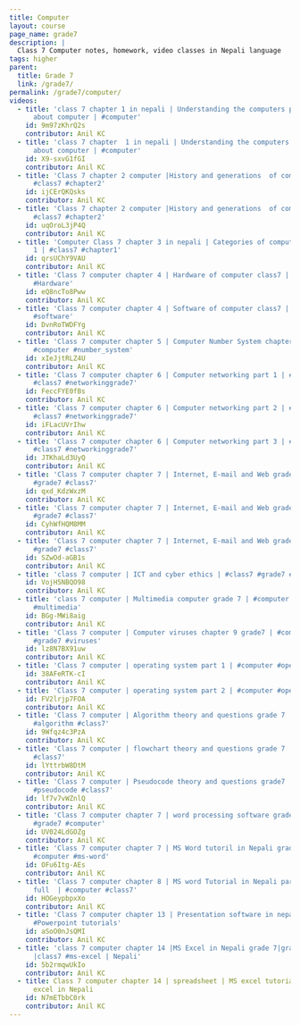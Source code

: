 ```yaml
---
title: Computer
layout: course
page_name: grade7
description: |
  Class 7 Computer notes, homework, video classes in Nepali language
tags: higher
parent:
  title: Grade 7
  link: /grade7/
permalink: /grade7/computer/
videos:
  - title: 'class 7 chapter 1 in nepali | Understanding the computers part 1 | basics
      about computer | #computer'
    id: 9m97zKhrQ2s
    contributor: Anil KC
  - title: 'class 7 chapter  1 in nepali | Understanding the computers part 2 |basics
      about computer | #computer'
    id: X9-sxvG1fGI
    contributor: Anil KC
  - title: 'Class 7 chapter 2 computer |History and generations  of computers part 1|#computer
      #class7 #chapter2'
    id: ijCErQKQsks
    contributor: Anil KC
  - title: 'Class 7 chapter 2 computer |History and generations  of computers part 2|#computer
      #class7 #chapter2'
    id: uqOroL3jP4Q
    contributor: Anil KC
  - title: 'Computer Class 7 chapter 3 in nepali | Categories of computers  chapter
      1 | #class7 #chapter1'
    id: qrsUChY9VAU
    contributor: Anil KC
  - title: 'Class 7 computer chapter 4 | Hardware of computer class7 | #computer  #class7  #chapter4
      #Hardware'
    id: eQ8ncTo8Pww
    contributor: Anil KC
  - title: 'Class 7 computer chapter 4 | Software of computer class7 | #computer  #class7  #chapter4
      #software'
    id: DvnRoTWDFYg
    contributor: Anil KC
  - title: 'Class 7 computer chapter 5 | Computer Number System chapter 5 | #class7
      #computer #number_system'
    id: xIeJjtRLZ4U
    contributor: Anil KC
  - title: 'Class 7 computer chapter 6 | Computer networking part 1 | #compuer #grade7
      #class7 #networkinggrade7'
    id: FeccFYE0fBs
    contributor: Anil KC
  - title: 'Class 7 computer chapter 6 | Computer networking part 2 | #compuer #grade7
      #class7 #networkinggrade7'
    id: iFLacUVrIhw
    contributor: Anil KC
  - title: 'Class 7 computer chapter 6 | Computer networking part 3 | #compuer #grade7
      #class7 #networkinggrade7'
    id: JTKhaLd3UyQ
    contributor: Anil KC
  - title: 'Class 7 computer chapter 7 | Internet, E-mail and Web grade 7 part 1 | #computer
      #grade7 #class7'
    id: qxd_KdzWxzM
    contributor: Anil KC
  - title: 'Class 7 computer chapter 7 | Internet, E-mail and Web grade 7 part 2 | #computer
      #grade7 #class7'
    id: CyhWfHQM8MM
    contributor: Anil KC
  - title: 'Class 7 computer chapter 7 | Internet, E-mail and Web grade 7 part 3 | #computer
      #grade7 #class7'
    id: SZwOd-aGB1s
    contributor: Anil KC
  - title: 'class 7 computer | ICT and cyber ethics | #class7 #grade7 #ict #ethics'
    id: VojH5NBQO98
    contributor: Anil KC
  - title: 'class 7 computer | Multimedia computer grade 7 | #computer #class7 #grade7
      #multimedia'
    id: BGg-MWi8aig
    contributor: Anil KC
  - title: 'Class 7 computer | Computer viruses chapter 9 grade7 | #computer #class7
      #grade7 #viruses'
    id: lz8N7BX91uw
    contributor: Anil KC
  - title: 'Class 7 computer | operating system part 1 | #computer #operating #system'
    id: 38AFeRTK-cI
    contributor: Anil KC
  - title: 'Class 7 computer | operating system part 2 | #computer #operating #system'
    id: FV2lrjp7FOA
    contributor: Anil KC
  - title: 'Class 7 computer | Algorithm theory and questions grade 7 | #computer #grade7
      #algorithm #class7'
    id: 9Wfqz4c3PzA
    contributor: Anil KC
  - title: 'Class 7 computer | flowchart theory and questions grade 7 | #computer #grade7  #flowchart
      #class7'
    id: lYttrbW8DtM
    contributor: Anil KC
  - title: 'Class 7 computer | Pseudocode theory and questions grade7 | #computer #grade7
      #pseudocode #class7'
    id: lf7v7vWZnlQ
    contributor: Anil KC
  - title: 'Class 7 computer chapter 7 | word processing software grade7 |#MS-word  #class7
      #grade7 #computer'
    id: UV024LdGOZg
    contributor: Anil KC
  - title: 'Class 7 computer chapter 7 | MS Word tutoril in Nepali grade7 part 1 | #class7
      #computer #ms-word'
    id: OFu6Itg-AEs
    contributor: Anil KC
  - title: 'Class 7 computer chapter 8 | MS word Tutorial in Nepali part 2| Home tab
      full  | #computer #class7'
    id: HOGeypbpxXo
    contributor: Anil KC
  - title: 'Class 7 computer chapter 13 | Presentation software in nepali grade7 | #Nepali
      #Powerpoint tutorials'
    id: aSoO0nJsQMI
    contributor: Anil KC
  - title: 'class 7 computer chapter 14 |MS Excel in Nepali grade 7|grade 7 #computer
      |class7 #ms-excel | Nepali'
    id: 5b2rmqwUkIo
    contributor: Anil KC
  - title: Class 7 computer chapter 14 | spreadsheet | MS excel tutorial part 2 | MS
      excel in Nepali
    id: N7mETbbC0rk
    contributor: Anil KC
---
```

